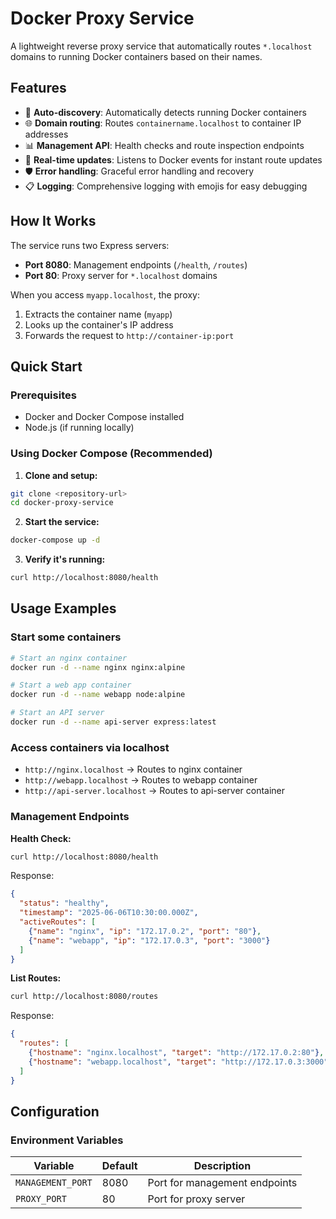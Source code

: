 # Docker Proxy Service

A lightweight reverse proxy service that automatically routes `*.localhost` domains to running Docker containers based on their names.

## Features

- 🔄 **Auto-discovery**: Automatically detects running Docker containers
- 🌐 **Domain routing**: Routes `containername.localhost` to container IP addresses
- 📊 **Management API**: Health checks and route inspection endpoints
- 🔧 **Real-time updates**: Listens to Docker events for instant route updates
- 🛡️ **Error handling**: Graceful error handling and recovery
- 📋 **Logging**: Comprehensive logging with emojis for easy debugging

## How It Works

The service runs two Express servers:
- **Port 8080**: Management endpoints (`/health`, `/routes`)
- **Port 80**: Proxy server for `*.localhost` domains

When you access `myapp.localhost`, the proxy:
1. Extracts the container name (`myapp`)
2. Looks up the container's IP address
3. Forwards the request to `http://container-ip:port`

## Quick Start

### Prerequisites
- Docker and Docker Compose installed
- Node.js (if running locally)

### Using Docker Compose (Recommended)

1. **Clone and setup:**
```bash
git clone <repository-url>
cd docker-proxy-service
```

2. **Start the service:**
```bash
docker-compose up -d
```

3. **Verify it's running:**
```bash
curl http://localhost:8080/health
```

## Usage Examples
### Start some containers
```bash
# Start an nginx container
docker run -d --name nginx nginx:alpine

# Start a web app container
docker run -d --name webapp node:alpine

# Start an API server
docker run -d --name api-server express:latest
```

### Access containers via localhost
- `http://nginx.localhost` → Routes to nginx container
- `http://webapp.localhost` → Routes to webapp container  
- `http://api-server.localhost` → Routes to api-server container

### Management Endpoints

**Health Check:**
```bash
curl http://localhost:8080/health
```
Response:
```json
{
  "status": "healthy",
  "timestamp": "2025-06-06T10:30:00.000Z",
  "activeRoutes": [
    {"name": "nginx", "ip": "172.17.0.2", "port": "80"},
    {"name": "webapp", "ip": "172.17.0.3", "port": "3000"}
  ]
}
```

**List Routes:**
```bash
curl http://localhost:8080/routes
```
Response:
```json
{
  "routes": [
    {"hostname": "nginx.localhost", "target": "http://172.17.0.2:80"},
    {"hostname": "webapp.localhost", "target": "http://172.17.0.3:3000"}
  ]
}
```

## Configuration

### Environment Variables

| Variable | Default | Description |
|----------|---------|-------------|
| `MANAGEMENT_PORT` | 8080 | Port for management endpoints |
| `PROXY_PORT` | 80 | Port for proxy server |
